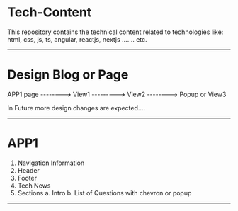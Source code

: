 # Tech-Content
This repository contains the technical content related to technologies like:  html, css, js, ts, angular, reactjs, nextjs ....... etc.

---------------------------------------------------------------------

# Design Blog or Page
APP1 page --------> View1 ---------> View2 --------> Popup or View3

In Future more design changes are expected....

---------------------------------------------------------------------

# APP1
1. Navigation Information
2. Header
3. Footer
4. Tech News
5. Sections
  a. Intro
  b. List of Questions with chevron or popup

---------------------------------------------------------------------



